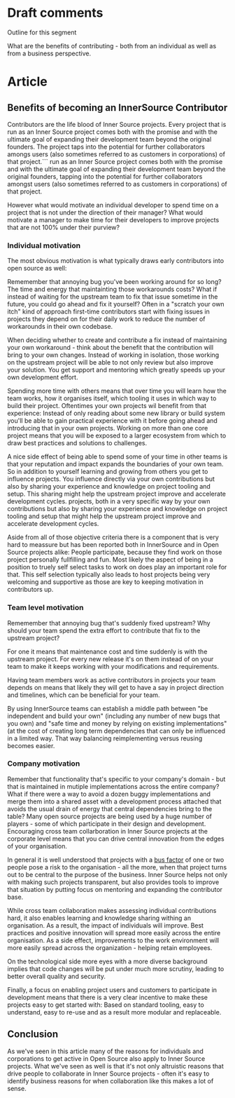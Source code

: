 # Draft comments

Outline for this segment

What are the benefits of contributing - both from an individual as well as from
a business perspective. 

# Article

## Benefits of becoming an InnerSource Contributor

Contributors are the life blood of Inner Source projects.  Every project that is
run as an Inner Source project comes both with the promise and with the ultimate
goal of expanding their development team beyond the original founders.  The project taps
into the potential for further collaborators amongs users (also sometimes
referred to as customers in corporations) of that project.```
run as an Inner Source project comes both with the promise and with the ultimate
goal of expanding their development team beyond the original founders, tapping
into the potential for further collaborators amongst users (also sometimes
referred to as customers in corporations) of that project.

However what would motivate an individual developer to spend time on a project
that is not under the direction of their manager? What would motivate a manager
to make time for their developers to improve projects that are not 100% under
their purview?

### Individual motivation

The most obvious motivation is what typically draws early contributors into open
source as well:

Rememember that annoying bug you've been working around for so long? The time
and energy that maintainting those workarounds costs? What if instead of waiting for
the upstream team to fix that issue sometime in the future, you could go ahead
and fix it yourself? Often in a "scratch your own itch" kind of approach first-time
contributors start with fixing issues in projects they depend on for their
daily work to reduce the number of workarounds in their own codebase.

When deciding whether to create and contribute a fix instead of maintaining your
own workaround - think about the benefit that the contribution will bring to
your own changes.  Instead of working in isolation, those working on the upstream
project will be able to not only review but also improve your solution. You get
support and mentoring which greatly speeds up your own development effort.

Spending more time with others means that over time you will learn how the team
works, how it organises itself, which tooling it uses in which way to build
their project. Oftentimes your own projects wil benefit from that experience:
Instead of only reading about some new library or build system you'll be able to
gain practical experience with it before going ahead and introducing that in
your own projects. Working on more than one core project means that you will be
exposed to a larger ecosystem from which to draw best practices and solutions to
challenges.

A nice side effect of being able to spend some of your time in other teams is
that your reputation and impact expands the boundaries of your own team. So in
addition to yourself learning and growing from others you get to influence
projects.  You influence directly via your own contributions but also by
sharing your experience and knowledge on project tooling and setup.  This sharing might
help the upstream project improve and accelerate development cycles.
projects, both in a very specific way by your own contributions but also by
sharing your experience and knowledge on project tooling and setup that might
help the upstream project improve and accelerate development cycles.

Aside from all of those objective criteria there is a component that is very
hard to meassure but has been reported both in InnerSource and in Open Source
projects alike: People participate, because they find work on those project
personally fullfilling and fun. Most likely the aspect of being in a position
to truely self select tasks to work on does play an important role for that.
This self selection typically also leads to host projects being very welcoming
and supportive as those are key to keeping motivation in contributors up.


### Team level motivation

Rememember that annoying bug that's suddenly fixed upstream? Why should your
team spend the extra effort to contribute that fix to the upstream project?

For one it means that maintenance cost and time suddenly is with the upstream
project.  For every new release it's on them instead of on your team to make it
keeps working with your modifications and requirements.

Having team members work as active contributors in projects your team depends on
means that likely they will get to have a say in project direction and timelines,
which can be beneficial for your team.

By using InnerSource teams can establish a middle path between "be independent
and build your own" (including any number of new bugs that you own) and "safe
time and money by relying on existing implementations" (at the cost of creating
long term dependencies that can only be influenced in a limited way. That way
balancing reimplementing versus reusing becomes easier.

### Company motivation

Remember that functionality that's specific to your company's domain - but that
is maintained in mutiple implementations across the entire company? What if
there were a way to avoid a dozen buggy implementations and merge them into a
shared asset with a development process attached that avoids the usual
drain of energy that central dependencies bring to the table? Many open source
projects are being used by a huge number of players - some of which participate
in their design and development. Encouraging cross team collarboration in Inner
Source projects at the corporate level means that you can drive central
innovation from the edges of your organisation.

In general it is well understood that projects with a [bus
factor](https://en.wikipedia.org/wiki/Bus_factor) of one or two people pose a
risk to the organisation - all the more, when that project turns out to be
central to the purpose of the business. Inner Source helps not only with making such
projects transparent, but also provides tools to improve that situation by
putting focus on mentoring and expanding the contributor base.

While cross team collaboration makes assessing individual contributions hard,
it also enables learning and knowledge sharing withing an organisation. As a
result, the impact of individuals will improve. Best practices and positive
innovation will spread more easily across the entire organisation. As a side
effect, improvements to the work environment will more easily spread across the
organization - helping retain employees.

On the technological side more eyes with a more diverse background implies that
code changes will be put under much more scrutiny, leading to better overall
quality and security.

Finally, a focus on enabling project users and customers to participate in
development means that there is a very clear incentive to make these projects
easy to get started with: Based on standard tooling, easy to understand, easy to
re-use and as a result more modular and replaceable.

## Conclusion

As we've seen in this article many of the reasons for individuals and
corporations to get active in Open Source also apply to Inner Source projects.
What we've seen as well is that it's not only altruistic reasons that drive
people to collaborate in Inner Source projects - often it's easy to identify
business reasons for when collaboration like this makes a lot of sense.


